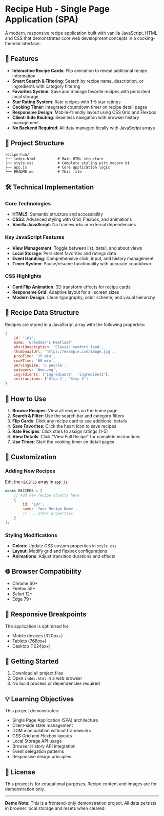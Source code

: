 # Recipe Hub - Single Page Application (SPA)

A modern, responsive recipe application built with vanilla JavaScript, HTML, and CSS that demonstrates core web development concepts in a cooking-themed interface.

## 🚀 Features

- **Interactive Recipe Cards**: Flip animation to reveal additional recipe information
- **Smart Search & Filtering**: Search by recipe name, description, or ingredients with category filtering
- **Favorites System**: Save and manage favorite recipes with persistent local storage
- **Star Rating System**: Rate recipes with 1-5 star ratings
- **Cooking Timer**: Integrated countdown timer on recipe detail pages
- **Responsive Design**: Mobile-friendly layout using CSS Grid and Flexbox
- **Client-Side Routing**: Seamless navigation with browser history management
- **No Backend Required**: All data managed locally with JavaScript arrays

## 📁 Project Structure

```
recipe-hub/
├── index.html          # Main HTML structure
├── style.css           # Complete styling with modern UI
├── app.js              # Core application logic
└── README.md           # This file
```

## 🛠️ Technical Implementation

### Core Technologies
- **HTML5**: Semantic structure and accessibility
- **CSS3**: Advanced styling with Grid, Flexbox, and animations
- **Vanilla JavaScript**: No frameworks or external dependencies

### Key JavaScript Features
- **View Management**: Toggle between list, detail, and about views
- **Local Storage**: Persistent favorites and ratings data
- **Event Handling**: Comprehensive click, input, and history management
- **Timer System**: Pause/resume functionality with accurate countdown

### CSS Highlights
- **Card Flip Animation**: 3D transform effects for recipe cards
- **Responsive Grid**: Adaptive layout for all screen sizes
- **Modern Design**: Clean typography, color scheme, and visual hierarchy

## 🍳 Recipe Data Structure

Recipes are stored in a JavaScript array with the following properties:

```javascript
{
    id: '101',
    name: 'Grandma\'s Meatloaf',
    shortDescription: 'Classic comfort food',
    thumbnailUrl: 'https://example.com/image.jpg',
    prepTime: '15 min',
    cookTime: '60 min',
    servingSize: '6 people',
    category: 'Non-veg',
    ingredients: ['ingredient1', 'ingredient2'],
    instructions: ['Step 1', 'Step 2']
}
```

## 🎯 How to Use

1. **Browse Recipes**: View all recipes on the home page
2. **Search & Filter**: Use the search bar and category filters
3. **Flip Cards**: Click any recipe card to see additional details
4. **Save Favorites**: Click the heart icon to save recipes
5. **Rate Recipes**: Click stars to assign ratings (1-5)
6. **View Details**: Click "View Full Recipe" for complete instructions
7. **Use Timer**: Start the cooking timer on detail pages

## 🔧 Customization

### Adding New Recipes
Edit the `RECIPES` array in `app.js`:

```javascript
const RECIPES = [
    // Add new recipe objects here
    {
        id: '107',
        name: 'Your Recipe Name',
        // ... other properties
    }
];
```

### Styling Modifications
- **Colors**: Update CSS custom properties in `style.css`
- **Layout**: Modify grid and flexbox configurations
- **Animations**: Adjust transition durations and effects

## 🌐 Browser Compatibility

- Chrome 60+
- Firefox 55+
- Safari 12+
- Edge 79+

## 📱 Responsive Breakpoints

The application is optimized for:
- Mobile devices (320px+)
- Tablets (768px+)
- Desktop (1024px+)

## 🚀 Getting Started

1. Download all project files
2. Open `index.html` in a web browser
3. No build process or dependencies required

## 💡 Learning Objectives

This project demonstrates:
- Single Page Application (SPA) architecture
- Client-side state management
- DOM manipulation without frameworks
- CSS Grid and Flexbox layouts
- Local Storage API usage
- Browser History API integration
- Event delegation patterns
- Responsive design principles

## 📄 License

This project is for educational purposes. Recipe content and images are for demonstration only.

---

**Demo Note**: This is a frontend-only demonstration project. All data persists in browser local storage and resets when cleared.
